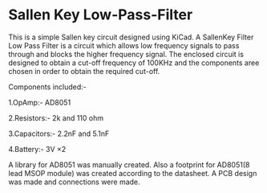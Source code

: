 # Sallen Key Low-Pass-Filter

 This is a simple Sallen key circuit designed using KiCad. A SallenKey Filter Low Pass Filter is a circuit which allows low frequency
 signals to pass through and blocks the higher frequency signal. The enclosed circuit is designed to obtain a cut-off frequency of 100KHz and the components aree chosen in order to obtain the required cut-off.
 
Components included:-

  1.OpAmp:- AD8051
 
  2.Resistors:- 2k and 110 ohm
  
  3.Capacitors:- 2.2nF and 5.1nF
 
  4.Battery:- 3V ×2 
 
   A library for AD8051 was manually created.
 Also a footprint for AD8051(8 lead MSOP module) was created according to the datasheet.
 A PCB design was made and connections were made.
